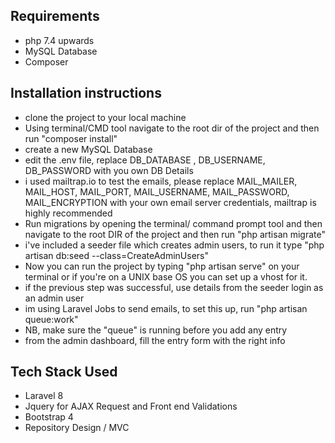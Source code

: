 ## Requirements

-   php 7.4 upwards
-   MySQL Database
-   Composer

## Installation instructions

-   clone the project to your local machine
-   Using terminal/CMD tool navigate to the root dir of the project and then run "composer install"
-   create a new MySQL Database
-   edit the .env file, replace DB_DATABASE , DB_USERNAME, DB_PASSWORD with you own DB Details
-   i used mailtrap.io to test the emails, please replace MAIL_MAILER, MAIL_HOST, MAIL_PORT, MAIL_USERNAME, MAIL_PASSWORD, MAIL_ENCRYPTION with your own email
    server credentials, mailtrap is highly recommended
-   Run migrations by opening the terminal/ command prompt tool and then navigate to the root DIR of the project and then run "php artisan migrate"
-   i've included a seeder file which creates admin users, to run it type "php artisan db:seed --class=CreateAdminUsers"
-   Now you can run the project by typing "php artisan serve" on your terminal or if you're on a UNIX base OS you can set up a vhost for it.
-   if the previous step was successful, use details from the seeder login as an admin user
-   im using Laravel Jobs to send emails, to set this up, run "php artisan queue:work"
-   NB, make sure the "queue" is running before you add any entry
-   from the admin dashboard, fill the entry form with the right info

## Tech Stack Used

-   Laravel 8
-   Jquery for AJAX Request and Front end Validations
-   Bootstrap 4
-   Repository Design / MVC

